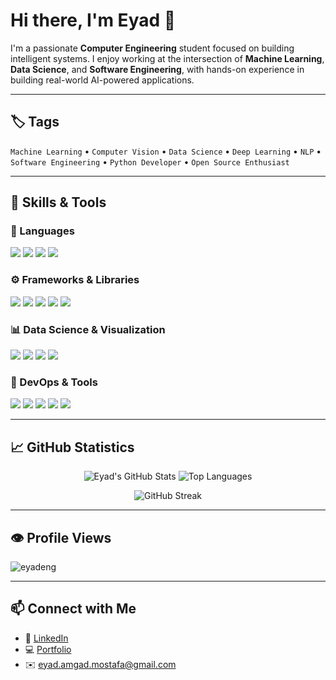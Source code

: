 # Hi there, I'm Eyad 👋

I'm a passionate **Computer Engineering** student focused on building intelligent systems. I enjoy working at the intersection of **Machine Learning**, **Data Science**, and **Software Engineering**, with hands-on experience in building real-world AI-powered applications.

---

## 🏷️ Tags
`Machine Learning` • `Computer Vision` • `Data Science` • `Deep Learning` • `NLP` • `Software Engineering` • `Python Developer` • `Open Source Enthusiast`

---

## 🚀 Skills & Tools

### 🧠 Languages
<p>
  <img src="https://img.shields.io/badge/Python-3776AB?style=for-the-badge&logo=python&logoColor=white"/>
  <img src="https://img.shields.io/badge/C++-00599C?style=for-the-badge&logo=cplusplus&logoColor=white"/>
  <img src="https://img.shields.io/badge/JavaScript-F7DF1E?style=for-the-badge&logo=javascript&logoColor=black"/>
  <img src="https://img.shields.io/badge/SQL-4479A1?style=for-the-badge&logo=postgresql&logoColor=white"/>
</p>

### ⚙️ Frameworks & Libraries
<p>
  <img src="https://img.shields.io/badge/Django-092E20?style=for-the-badge&logo=django&logoColor=white"/>
  <img src="https://img.shields.io/badge/FastAPI-009688?style=for-the-badge&logo=fastapi&logoColor=white"/>
  <img src="https://img.shields.io/badge/Streamlit-FF4B4B?style=for-the-badge&logo=streamlit&logoColor=white"/>
  <img src="https://img.shields.io/badge/PyTorch-EE4C2C?style=for-the-badge&logo=pytorch&logoColor=white"/>
  <img src="https://img.shields.io/badge/TensorFlow-FF6F00?style=for-the-badge&logo=tensorflow&logoColor=white"/>
</p>

### 📊 Data Science & Visualization
<p>
  <img src="https://img.shields.io/badge/Pandas-150458?style=for-the-badge&logo=pandas&logoColor=white"/>
  <img src="https://img.shields.io/badge/Numpy-013243?style=for-the-badge&logo=numpy&logoColor=white"/>
  <img src="https://img.shields.io/badge/Matplotlib-11557C?style=for-the-badge&logo=plotly&logoColor=white"/>
  <img src="https://img.shields.io/badge/Seaborn-2D3F73?style=for-the-badge"/>
</p>

### 🔧 DevOps & Tools
<p>
  <img src="https://img.shields.io/badge/Git-F05032?style=for-the-badge&logo=git&logoColor=white"/>
  <img src="https://img.shields.io/badge/GitHub-181717?style=for-the-badge&logo=github&logoColor=white"/>
  <img src="https://img.shields.io/badge/Docker-2496ED?style=for-the-badge&logo=docker&logoColor=white"/>
  <img src="https://img.shields.io/badge/Linux-FCC624?style=for-the-badge&logo=linux&logoColor=black"/>
  <img src="https://img.shields.io/badge/VSCode-007ACC?style=for-the-badge&logo=visual-studio-code&logoColor=white"/>
</p>

---

## 📈 GitHub Statistics

<p align="center">
  <img src="https://github-readme-stats.vercel.app/api?username=eyadeng&show_icons=true&theme=radical" alt="Eyad's GitHub Stats"/>
  <img src="https://github-readme-stats.vercel.app/api/top-langs/?username=eyadeng&layout=compact&theme=radical" alt="Top Languages"/>
</p>

<p align="center">
  <img src="https://github-readme-streak-stats.herokuapp.com?user=eyadeng&theme=radical&date_format=M%20j%5B%2C%20Y%5D" alt="GitHub Streak"/>
</p>

---

## 👁️ Profile Views

<p align="left">
  <img src="https://komarev.com/ghpvc/?username=eyadeng&style=flat-square&color=blue" alt="eyadeng"/>
</p>

---

## 📫 Connect with Me

- 💼 [LinkedIn](https://linkedin.com/in/eyadeng)
- 💻 [Portfolio](https://eyadeng.github.io)
- ✉️ eyad.amgad.mostafa@gmail.com
